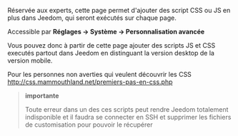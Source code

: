 Réservée aux experts, cette page permet d'ajouter des script CSS ou JS
en plus dans Jeedom, qui seront exécutés sur chaque page.

Accessible par **Réglages → Système → Personnalisation avancée**

Vous pouvez donc à partir de cette page ajouter des scripts JS et CSS
executés partout dans Jeedom en distinguant la version desktop de la
version mobile.

Pour les personnes non averties qui veulent découvrir les CSS
<http://css.mammouthland.net/premiers-pas-en-css.php>

> **importante**
>
> Toute erreur dans un des ces scripts peut rendre Jeedom totalement
> indisponible et il faudra se connecter en SSH et supprimer les
> fichiers de customisation pour pouvoir le récupérer
